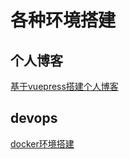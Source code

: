# 各种环境搭建

## 个人博客

<a href="/env_build/blog_vuepress/">基于vuepress搭建个人博客</a>

## devops

<a href="/env_build/docker/">docker环境搭建</a>